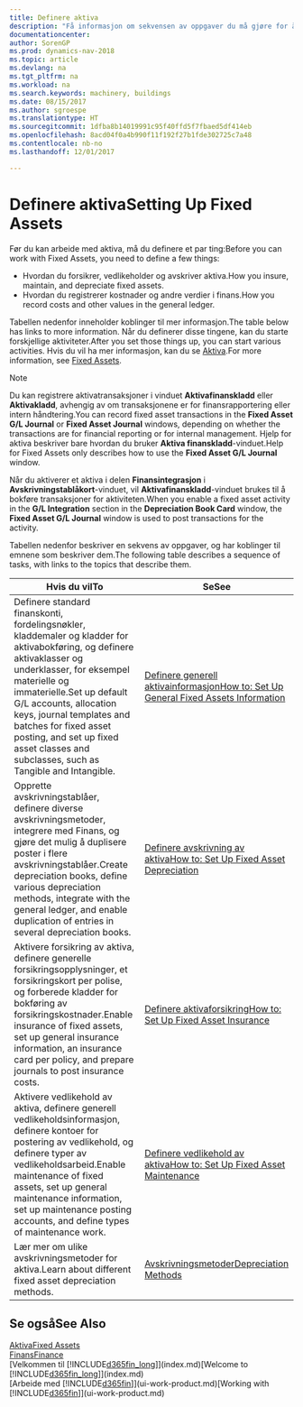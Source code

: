 ```yaml
---
title: Definere aktiva
description: "Få informasjon om sekvensen av oppgaver du må gjøre for å definere aktiva, for eksempel maskiner eller bygninger."
documentationcenter: 
author: SorenGP
ms.prod: dynamics-nav-2018
ms.topic: article
ms.devlang: na
ms.tgt_pltfrm: na
ms.workload: na
ms.search.keywords: machinery, buildings
ms.date: 08/15/2017
ms.author: sgroespe
ms.translationtype: HT
ms.sourcegitcommit: 1dfba8b14019991c95f40ffd5f7fbaed5df414eb
ms.openlocfilehash: 8acd04f0a4b990f11f192f27b1fde302725c7a48
ms.contentlocale: nb-no
ms.lasthandoff: 12/01/2017

---
```

# <a name="setting-up-fixed-assets"></a><span data-ttu-id="f7ace-103">Definere aktiva</span><span class="sxs-lookup"><span data-stu-id="f7ace-103">Setting Up Fixed Assets</span></span>
<span data-ttu-id="f7ace-104">Før du kan arbeide med aktiva, må du definere et par ting:</span><span class="sxs-lookup"><span data-stu-id="f7ace-104">Before you can work with Fixed Assets, you need to define a few things:</span></span>  

* <span data-ttu-id="f7ace-105">Hvordan du forsikrer, vedlikeholder og avskriver aktiva.</span><span class="sxs-lookup"><span data-stu-id="f7ace-105">How you insure, maintain, and depreciate fixed assets.</span></span>  
* <span data-ttu-id="f7ace-106">Hvordan du registrerer kostnader og andre verdier i finans.</span><span class="sxs-lookup"><span data-stu-id="f7ace-106">How you record costs and other values in the general ledger.</span></span>  

<span data-ttu-id="f7ace-107">Tabellen nedenfor inneholder koblinger til mer informasjon.</span><span class="sxs-lookup"><span data-stu-id="f7ace-107">The table below has links to more information.</span></span> <span data-ttu-id="f7ace-108">Når du definerer disse tingene, kan du starte forskjellige aktiviteter.</span><span class="sxs-lookup"><span data-stu-id="f7ace-108">After you set those things up, you can start various activities.</span></span> <span data-ttu-id="f7ace-109">Hvis du vil ha mer informasjon, kan du se [Aktiva](fa-manage.md).</span><span class="sxs-lookup"><span data-stu-id="f7ace-109">For more information, see [Fixed Assets](fa-manage.md).</span></span>  

> [!NOTE]  
>   <span data-ttu-id="f7ace-110">Du kan registrere aktivatransaksjoner i vinduet **Aktivafinanskladd** eller **Aktivakladd**, avhengig av om transaksjonene er for finansrapportering eller intern håndtering.</span><span class="sxs-lookup"><span data-stu-id="f7ace-110">You can record fixed asset transactions in the **Fixed Asset G/L Journal** or **Fixed Asset Journal** windows, depending on whether the transactions are for financial reporting or for internal management.</span></span> <span data-ttu-id="f7ace-111">Hjelp for aktiva beskriver bare hvordan du bruker **Aktiva finanskladd**-vinduet.</span><span class="sxs-lookup"><span data-stu-id="f7ace-111">Help for Fixed Assets only describes how to use the **Fixed Asset G/L Journal** window.</span></span>  

<span data-ttu-id="f7ace-112">Når du aktiverer et aktiva i delen **Finansintegrasjon** i **Avskrivningstablåkort**-vinduet, vil **Aktivafinanskladd**-vinduet brukes til å bokføre transaksjoner for aktiviteten.</span><span class="sxs-lookup"><span data-stu-id="f7ace-112">When you enable a fixed asset activity in the **G/L Integration** section in the **Depreciation Book Card** window, the **Fixed Asset G/L Journal** window is used to post transactions for the activity.</span></span>

<span data-ttu-id="f7ace-113">Tabellen nedenfor beskriver en sekvens av oppgaver, og har koblinger til emnene som beskriver dem.</span><span class="sxs-lookup"><span data-stu-id="f7ace-113">The following table describes a sequence of tasks, with links to the topics that describe them.</span></span>  

| <span data-ttu-id="f7ace-114">Hvis du vil</span><span class="sxs-lookup"><span data-stu-id="f7ace-114">To</span></span> | <span data-ttu-id="f7ace-115">Se</span><span class="sxs-lookup"><span data-stu-id="f7ace-115">See</span></span> |
| --- | --- |
| <span data-ttu-id="f7ace-116">Definere standard finanskonti, fordelingsnøkler, kladdemaler og kladder for aktivabokføring, og definere aktivaklasser og underklasser, for eksempel materielle og immaterielle.</span><span class="sxs-lookup"><span data-stu-id="f7ace-116">Set up default G/L accounts, allocation keys, journal templates and batches for fixed asset posting, and set up fixed asset classes and subclasses, such as Tangible and Intangible.</span></span> |[<span data-ttu-id="f7ace-117">Definere generell aktivainformasjon</span><span class="sxs-lookup"><span data-stu-id="f7ace-117">How to: Set Up General Fixed Assets Information</span></span>](fa-how-setup-general.md) |
| <span data-ttu-id="f7ace-118">Opprette avskrivningstablåer, definere diverse avskrivningsmetoder, integrere med Finans, og gjøre det mulig å duplisere poster i flere avskrivningstablåer.</span><span class="sxs-lookup"><span data-stu-id="f7ace-118">Create depreciation books, define various depreciation methods, integrate with the general ledger, and enable duplication of entries in several depreciation books.</span></span> |[<span data-ttu-id="f7ace-119">Definere avskrivning av aktiva</span><span class="sxs-lookup"><span data-stu-id="f7ace-119">How to: Set Up Fixed Asset Depreciation</span></span>](fa-how-setup-depreciation.md) |
| <span data-ttu-id="f7ace-120">Aktivere forsikring av aktiva, definere generelle forsikringsopplysninger, et forsikringskort per polise, og forberede kladder for bokføring av forsikringskostnader.</span><span class="sxs-lookup"><span data-stu-id="f7ace-120">Enable insurance of fixed assets, set up general insurance information, an insurance card per policy, and prepare journals to post insurance costs.</span></span> |[<span data-ttu-id="f7ace-121">Definere aktivaforsikring</span><span class="sxs-lookup"><span data-stu-id="f7ace-121">How to: Set Up Fixed Asset Insurance</span></span>](fa-how-setup-insurance.md) |
| <span data-ttu-id="f7ace-122">Aktivere vedlikehold av aktiva, definere generell vedlikeholdsinformasjon, definere kontoer for postering av vedlikehold, og definere typer av vedlikeholdsarbeid.</span><span class="sxs-lookup"><span data-stu-id="f7ace-122">Enable maintenance of fixed assets, set up general maintenance information, set up maintenance posting accounts, and define types of maintenance work.</span></span> |[<span data-ttu-id="f7ace-123">Definere vedlikehold av aktiva</span><span class="sxs-lookup"><span data-stu-id="f7ace-123">How to: Set Up Fixed Asset Maintenance</span></span>](fa-how-setup-maintenance.md) |
| <span data-ttu-id="f7ace-124">Lær mer om ulike avskrivningsmetoder for aktiva.</span><span class="sxs-lookup"><span data-stu-id="f7ace-124">Learn about different fixed asset depreciation methods.</span></span> |[<span data-ttu-id="f7ace-125">Avskrivningsmetoder</span><span class="sxs-lookup"><span data-stu-id="f7ace-125">Depreciation Methods</span></span>](fa-depreciation-methods.md) |

## <a name="see-also"></a><span data-ttu-id="f7ace-126">Se også</span><span class="sxs-lookup"><span data-stu-id="f7ace-126">See Also</span></span>
[<span data-ttu-id="f7ace-127">Aktiva</span><span class="sxs-lookup"><span data-stu-id="f7ace-127">Fixed Assets</span></span>](fa-manage.md)  
[<span data-ttu-id="f7ace-128">Finans</span><span class="sxs-lookup"><span data-stu-id="f7ace-128">Finance</span></span>](finance.md)  
<span data-ttu-id="f7ace-129">[Velkommen til [!INCLUDE[d365fin_long](includes/d365fin_long_md.md)]](index.md)</span><span class="sxs-lookup"><span data-stu-id="f7ace-129">[Welcome to [!INCLUDE[d365fin_long](includes/d365fin_long_md.md)]](index.md)</span></span>  
<span data-ttu-id="f7ace-130">[Arbeide med [!INCLUDE[d365fin](includes/d365fin_md.md)]](ui-work-product.md)</span><span class="sxs-lookup"><span data-stu-id="f7ace-130">[Working with [!INCLUDE[d365fin](includes/d365fin_md.md)]](ui-work-product.md)</span></span>

